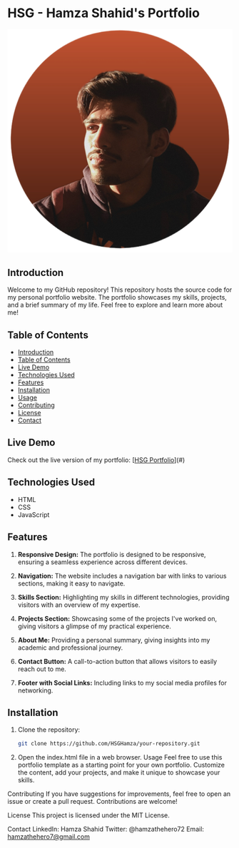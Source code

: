 # HSG - Hamza Shahid's Portfolio

![HSG Logo](Content/HSG.png)

## Introduction

Welcome to my GitHub repository! This repository hosts the source code for my personal portfolio website. The portfolio showcases my skills, projects, and a brief summary of my life. Feel free to explore and learn more about me!

## Table of Contents

- [Introduction](#introduction)
- [Table of Contents](#table-of-contents)
- [Live Demo](#live-demo)
- [Technologies Used](#technologies-used)
- [Features](#features)
- [Installation](#installation)
- [Usage](#usage)
- [Contributing](#contributing)
- [License](#license)
- [Contact](#contact)

## Live Demo

Check out the live version of my portfolio: [[HSG Portfolio](https://hsghamza.github.io/Portfolio/)](#)

## Technologies Used

- HTML
- CSS
- JavaScript

## Features

1. **Responsive Design:** The portfolio is designed to be responsive, ensuring a seamless experience across different devices.

2. **Navigation:** The website includes a navigation bar with links to various sections, making it easy to navigate.

3. **Skills Section:** Highlighting my skills in different technologies, providing visitors with an overview of my expertise.

4. **Projects Section:** Showcasing some of the projects I've worked on, giving visitors a glimpse of my practical experience.

5. **About Me:** Providing a personal summary, giving insights into my academic and professional journey.

6. **Contact Button:** A call-to-action button that allows visitors to easily reach out to me.

7. **Footer with Social Links:** Including links to my social media profiles for networking.

## Installation

1. Clone the repository:

   ```bash
   git clone https://github.com/HSGHamza/your-repository.git

2. Open the index.html file in a web browser.
Usage
Feel free to use this portfolio template as a starting point for your own portfolio. Customize the content, add your projects, and make it unique to showcase your skills.

Contributing
If you have suggestions for improvements, feel free to open an issue or create a pull request. Contributions are welcome!

License
This project is licensed under the MIT License.

Contact
LinkedIn: Hamza Shahid
Twitter: @hamzathehero72
Email: hamzathehero7@gmail.com
